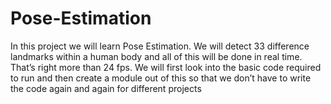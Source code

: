 # Pose-Estimation
In this project we will learn Pose Estimation. We will detect 33 difference landmarks within a human body and all of this will be done in real time. That’s right more than 24 fps. We will first look into the basic code required to run and then create a module out of this so that we don’t have to write the code again and again for different projects
